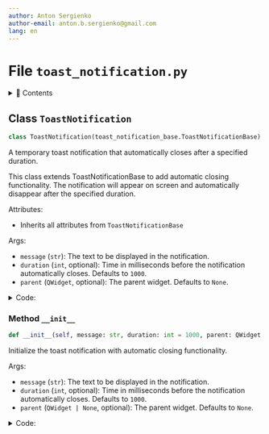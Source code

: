 ```yaml
---
author: Anton Sergienko
author-email: anton.b.sergienko@gmail.com
lang: en
---
```


# File `toast_notification.py`

<details>
<summary>📖 Contents</summary>

## Contents

- [Class `ToastNotification`](#class-toastnotification)
  - [Method `__init__`](#method-__init__)

</details>

## Class `ToastNotification`

```python
class ToastNotification(toast_notification_base.ToastNotificationBase)
```

A temporary toast notification that automatically closes after a specified duration.

This class extends ToastNotificationBase to add automatic closing functionality.
The notification will appear on screen and automatically disappear after
the specified duration.

Attributes:

- Inherits all attributes from `ToastNotificationBase`

Args:

- `message` (`str`): The text to be displayed in the notification.
- `duration` (`int`, optional): Time in milliseconds before the notification
  automatically closes. Defaults to `1000`.
- `parent` (`QWidget`, optional): The parent widget. Defaults to `None`.

<details>
<summary>Code:</summary>

```python
class ToastNotification(toast_notification_base.ToastNotificationBase):

    def __init__(self, message: str, duration: int = 1000, parent: QWidget | None = None) -> None:
        """Initialize the toast notification with automatic closing functionality.

        Args:

        - `message` (`str`): The text to be displayed in the notification.
        - `duration` (`int`, optional): Time in milliseconds before the notification
          automatically closes. Defaults to `1000`.
        - `parent` (`QWidget | None`, optional): The parent widget. Defaults to `None`.

        """
        super().__init__(message, parent)
        QTimer.singleShot(duration, self.close)
```

</details>

### Method `__init__`

```python
def __init__(self, message: str, duration: int = 1000, parent: QWidget | None = None) -> None
```

Initialize the toast notification with automatic closing functionality.

Args:

- `message` (`str`): The text to be displayed in the notification.
- `duration` (`int`, optional): Time in milliseconds before the notification
  automatically closes. Defaults to `1000`.
- `parent` (`QWidget | None`, optional): The parent widget. Defaults to `None`.

<details>
<summary>Code:</summary>

```python
def __init__(self, message: str, duration: int = 1000, parent: QWidget | None = None) -> None:
        super().__init__(message, parent)
        QTimer.singleShot(duration, self.close)
```

</details>
